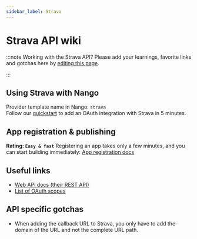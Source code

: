 ```yaml
---
sidebar_label: Strava
---
```


# Strava API wiki

:::note Working with the Strava API?
Please add your learnings, favorite links and gotchas here by [editing this page](https://github.com/nangohq/nango/tree/master/docs/docs/providers/strava.md).

:::

## Using Strava with Nango

Provider template name in Nango: `strava`  
Follow our [quickstart](../quickstart.md) to add an OAuth integration with Strava in 5 minutes.

## App registration & publishing

**Rating: `Easy & fast`**
Registering an app takes only a few minutes, and you can start building immediately: [App registration docs](https://developers.strava.com/docs/getting-started/#account)


## Useful links

-   [Web API docs (their REST API)](https://developers.strava.com/docs/authentication)
-   [List of OAuth scopes](https://developers.strava.com/docs/authentication/#:~:text=is%20auto.-,scope,-required%20string%2C%20in)

## API specific gotchas

- When adding the callback URL to Strava, you only have to add the domain of the URL and not the complete URL path.
